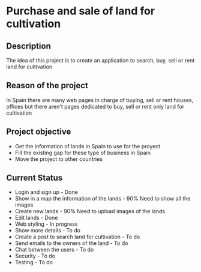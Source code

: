 # Purchase and sale of land for cultivation

## Description
The idea of this project is to create an application to search, buy, sell or rent land for cultivation

## Reason of the project
In Spain there are many web pages in charge of buying, sell or rent houses, offices but there aren't pages dedicated to buy, sell or rent only land for cultivation

## Project objective
  - Get the information of lands in Spain to use for the proyect
  - Fill the existing gap for these type of business in Spain
  - Move the project to other countries

## Current Status
  - Login and sign up - Done
  - Show in a map the information of the lands - 90% Need to show all the images
  - Create new lands - 90% Need to upload images of the lands
  - Edit lands - Done
  - Web styling - In progress
  - Show more details - To do
  - Create a post to search land for cultivation - To do
  - Send emails to the owners of the land - To do
  - Chat between the users - To do
  - Security - To do
  - Testing - To do